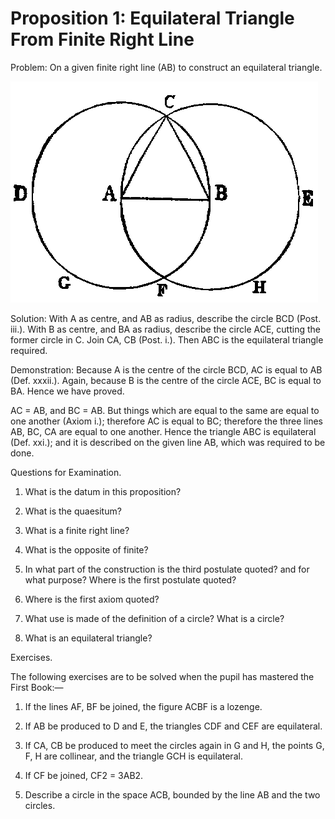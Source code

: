 
# Proposition 1: Equilateral Triangle From Finite Right Line

Problem: On a given finite right line (AB) to construct an equilateral triangle.

![Proposition 1](f012.png)

Solution: With A as centre, and AB as radius, describe the circle BCD (Post. iii.). With B as centre, and BA as radius, describe the circle ACE, cutting the former circle in C. Join CA, CB (Post. i.). Then ABC is the equilateral triangle required.

Demonstration: Because A is the centre of the circle BCD, AC is equal to AB (Def. xxxii.). Again, because B is the centre of the circle ACE, BC is equal to BA. Hence we have proved.

AC	= AB,
and		BC	= AB.
But things which are equal to the same are equal to one another (Axiom i.); therefore AC is equal to BC; therefore the three lines AB, BC, CA are equal to one another. Hence the triangle ABC is equilateral (Def. xxi.); and it is described on the given line AB, which was required to be done.

Questions for Examination.

1. What is the datum in this proposition?

2. What is the quaesitum?

3. What is a finite right line?

4. What is the opposite of finite?

5. In what part of the construction is the third postulate quoted? and for what purpose? Where is the first postulate quoted?

6. Where is the first axiom quoted?

7. What use is made of the definition of a circle? What is a circle?

8. What is an equilateral triangle?

Exercises.

The following exercises are to be solved when the pupil has mastered the First Book:—

1. If the lines AF, BF be joined, the figure ACBF is a lozenge.

2. If AB be produced to D and E, the triangles CDF and CEF are equilateral.

3. If CA, CB be produced to meet the circles again in G and H, the points G, F, H are collinear, and the triangle GCH is equilateral.

4. If CF be joined, CF2 = 3AB2.

5. Describe a circle in the space ACB, bounded by the line AB and the two circles.